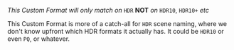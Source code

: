 *This Custom Format will only match on* `HDR` **NOT** *on* `HDR10`, `HDR10+` *etc*

This Custom Format is more of a catch-all for `HDR` scene naming, where we don't know upfront which HDR formats it actually has. It could be `HDR10` or even `PQ`, or whatever.
